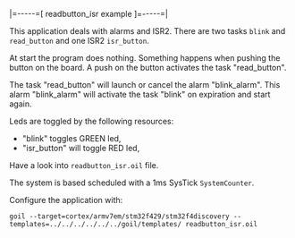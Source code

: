 |=-----=[ readbutton_isr example ]=-----=|

This application deals with alarms and ISR2.
There are two tasks `blink` and `read_button` and one ISR2 `isr_button`.

At start the program does nothing.
Something happens when pushing the button on the board.
A push on the button activates the task "read_button".

The task "read_button" will launch or cancel the alarm "blink_alarm".
This alarm "blink_alarm" will activate the task "blink" on expiration and start again.

Leds are toggled by the following resources:

* "blink" toggles GREEN led,
* "isr_button" will toggle RED led,

Have a look into `readbutton_isr.oil` file.

The system is based scheduled with a 1ms SysTick `SystemCounter`.

Configure the application with:

```
goil --target=cortex/armv7em/stm32f429/stm32f4discovery --templates=../../../../../../goil/templates/ readbutton_isr.oil
```
